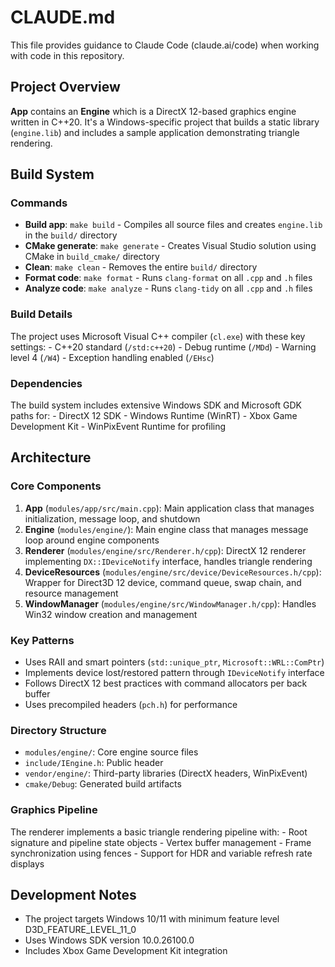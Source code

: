 # CLAUDE.md

This file provides guidance to Claude Code (claude.ai/code) when working with code in this repository.

## Project Overview

**App** contains an **Engine** which is a DirectX 12-based graphics engine written in C++20. It's a Windows-specific project that builds a static library (`engine.lib`) and includes a sample application demonstrating triangle rendering.

## Build System

### Commands

- **Build app**: `make build` - Compiles all source files and creates `engine.lib` in the `build/` directory
- **CMake generate**: `make generate` - Creates Visual Studio solution using CMake in `build_cmake/` directory
- **Clean**: `make clean` - Removes the entire `build/` directory
- **Format code**: `make format` - Runs `clang-format` on all `.cpp` and `.h` files
- **Analyze code**: `make analyze` - Runs `clang-tidy` on all `.cpp` and `.h` files

### Build Details

The project uses Microsoft Visual C++ compiler (`cl.exe`) with these key settings:
    - C++20 standard (`/std:c++20`)
    - Debug runtime (`/MDd`)
    - Warning level 4 (`/W4`)
    - Exception handling enabled (`/EHsc`)

### Dependencies

The build system includes extensive Windows SDK and Microsoft GDK paths for:
    - DirectX 12 SDK
    - Windows Runtime (WinRT)
    - Xbox Game Development Kit
    - WinPixEvent Runtime for profiling

## Architecture

### Core Components

1. **App** (`modules/app/src/main.cpp`): Main application class that manages initialization, message loop, and shutdown
2. **Engine** (`modules/engine/`): Main engine class that manages message loop around engine components
3. **Renderer** (`modules/engine/src/Renderer.h/cpp`): DirectX 12 renderer implementing `DX::IDeviceNotify` interface, handles triangle rendering
4. **DeviceResources** (`modules/engine/src/device/DeviceResources.h/cpp`): Wrapper for Direct3D 12 device, command queue, swap chain, and resource management
5. **WindowManager** (`modules/engine/src/WindowManager.h/cpp`): Handles Win32 window creation and management

### Key Patterns

- Uses RAII and smart pointers (`std::unique_ptr`, `Microsoft::WRL::ComPtr`)
- Implements device lost/restored pattern through `IDeviceNotify` interface
- Follows DirectX 12 best practices with command allocators per back buffer
- Uses precompiled headers (`pch.h`) for performance

### Directory Structure

- `modules/engine/`: Core engine source files
- `include/IEngine.h`: Public header
- `vendor/engine/`: Third-party libraries (DirectX headers, WinPixEvent)
- `cmake/Debug`: Generated build artifacts

### Graphics Pipeline

The renderer implements a basic triangle rendering pipeline with:
    - Root signature and pipeline state objects
    - Vertex buffer management
    - Frame synchronization using fences
    - Support for HDR and variable refresh rate displays

## Development Notes

- The project targets Windows 10/11 with minimum feature level D3D_FEATURE_LEVEL_11_0
- Uses Windows SDK version 10.0.26100.0
- Includes Xbox Game Development Kit integration
